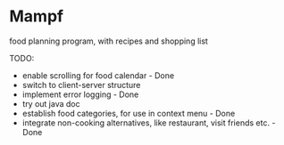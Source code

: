 # Mampf
food planning program, with recipes and shopping list

TODO:
  + enable scrolling for food calendar - Done
  + switch to client-server structure
  + implement error logging - Done
  + try out java doc
  + establish food categories, for use in context menu - Done
  + integrate non-cooking alternatives, like restaurant, visit friends etc. - Done
